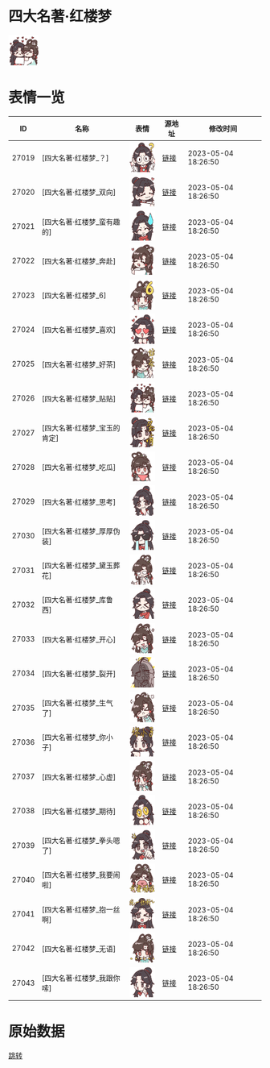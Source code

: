 # 四大名著·红楼梦

<img src="./cover.png" height="60" alt="cover" />

# 表情一览

|ID|名称|表情|源地址|修改时间|
|----|----|----|----|----|
|27019|[四大名著·红楼梦_？]|<img src="./pic/027019_%5B四大名著·红楼梦_？%5D.png" height="60" alt="？"/>|[链接](https://i0.hdslb.com/bfs/garb/c44480cc467d243378cd4aa3e8f9489d447f6c9c.png)|2023-05-04 18:26:50|
|27020|[四大名著·红楼梦_双向]|<img src="./pic/027020_%5B四大名著·红楼梦_双向%5D.png" height="60" alt="双向"/>|[链接](https://i0.hdslb.com/bfs/garb/1f50e86a2543ba54706b5b91edc6c13b0bda9f11.png)|2023-05-04 18:26:50|
|27021|[四大名著·红楼梦_蛮有趣的]|<img src="./pic/027021_%5B四大名著·红楼梦_蛮有趣的%5D.png" height="60" alt="蛮有趣的"/>|[链接](https://i0.hdslb.com/bfs/garb/b962a47dc738f92b4513550f9c903623d8ce9c23.png)|2023-05-04 18:26:50|
|27022|[四大名著·红楼梦_奔赴]|<img src="./pic/027022_%5B四大名著·红楼梦_奔赴%5D.png" height="60" alt="奔赴"/>|[链接](https://i0.hdslb.com/bfs/garb/75d41df8886d2670f7aaf0b1e966368a45a1b322.png)|2023-05-04 18:26:50|
|27023|[四大名著·红楼梦_6]|<img src="./pic/027023_%5B四大名著·红楼梦_6%5D.png" height="60" alt="6"/>|[链接](https://i0.hdslb.com/bfs/garb/d6edbe600c149d56ba4d0cb1f7b62bccdd23ec40.png)|2023-05-04 18:26:50|
|27024|[四大名著·红楼梦_喜欢]|<img src="./pic/027024_%5B四大名著·红楼梦_喜欢%5D.png" height="60" alt="喜欢"/>|[链接](https://i0.hdslb.com/bfs/garb/0cdcbbffa29706c2b3e03fac3451140f8428c973.png)|2023-05-04 18:26:50|
|27025|[四大名著·红楼梦_好茶]|<img src="./pic/027025_%5B四大名著·红楼梦_好茶%5D.png" height="60" alt="好茶"/>|[链接](https://i0.hdslb.com/bfs/garb/c6a9bec62e4c45661b0882334611ba4edd390feb.png)|2023-05-04 18:26:50|
|27026|[四大名著·红楼梦_贴贴]|<img src="./pic/027026_%5B四大名著·红楼梦_贴贴%5D.png" height="60" alt="贴贴"/>|[链接](https://i0.hdslb.com/bfs/garb/acc2973b249e64b1d8320fe49648e5257d63fd62.png)|2023-05-04 18:26:50|
|27027|[四大名著·红楼梦_宝玉的肯定]|<img src="./pic/027027_%5B四大名著·红楼梦_宝玉的肯定%5D.png" height="60" alt="宝玉的肯定"/>|[链接](https://i0.hdslb.com/bfs/garb/c1044567c2bd5fd4c841f877250c105e36831d69.png)|2023-05-04 18:26:50|
|27028|[四大名著·红楼梦_吃瓜]|<img src="./pic/027028_%5B四大名著·红楼梦_吃瓜%5D.png" height="60" alt="吃瓜"/>|[链接](https://i0.hdslb.com/bfs/garb/7a18a89ff24a5b417978776e0be5a6915e144c8c.png)|2023-05-04 18:26:50|
|27029|[四大名著·红楼梦_思考]|<img src="./pic/027029_%5B四大名著·红楼梦_思考%5D.png" height="60" alt="思考"/>|[链接](https://i0.hdslb.com/bfs/garb/51d8c77e1f72cf8db62f007cf3ceff8e16ab1571.png)|2023-05-04 18:26:50|
|27030|[四大名著·红楼梦_厚厚伪装]|<img src="./pic/027030_%5B四大名著·红楼梦_厚厚伪装%5D.png" height="60" alt="厚厚伪装"/>|[链接](https://i0.hdslb.com/bfs/garb/df477fdda529c328117827463542cac12434e6fa.png)|2023-05-04 18:26:50|
|27031|[四大名著·红楼梦_黛玉葬花]|<img src="./pic/027031_%5B四大名著·红楼梦_黛玉葬花%5D.png" height="60" alt="黛玉葬花"/>|[链接](https://i0.hdslb.com/bfs/garb/20e8e5c8233a890150ba6d0505e4a268f9911b2e.png)|2023-05-04 18:26:50|
|27032|[四大名著·红楼梦_库鲁西]|<img src="./pic/027032_%5B四大名著·红楼梦_库鲁西%5D.png" height="60" alt="库鲁西"/>|[链接](https://i0.hdslb.com/bfs/garb/7cfe434fc6c6a20140da222f823ae0f906afc4c3.png)|2023-05-04 18:26:50|
|27033|[四大名著·红楼梦_开心]|<img src="./pic/027033_%5B四大名著·红楼梦_开心%5D.png" height="60" alt="开心"/>|[链接](https://i0.hdslb.com/bfs/garb/03bffa48e2e686856adf362766af77a7760ae92a.png)|2023-05-04 18:26:50|
|27034|[四大名著·红楼梦_裂开]|<img src="./pic/027034_%5B四大名著·红楼梦_裂开%5D.png" height="60" alt="裂开"/>|[链接](https://i0.hdslb.com/bfs/garb/f5d50e5c5135268e059a037a8ef13494d674d42a.png)|2023-05-04 18:26:50|
|27035|[四大名著·红楼梦_生气了]|<img src="./pic/027035_%5B四大名著·红楼梦_生气了%5D.png" height="60" alt="生气了"/>|[链接](https://i0.hdslb.com/bfs/garb/b743a9818a90bf779ae08f790f14cac18c8caf6a.png)|2023-05-04 18:26:50|
|27036|[四大名著·红楼梦_你小子]|<img src="./pic/027036_%5B四大名著·红楼梦_你小子%5D.png" height="60" alt="你小子"/>|[链接](https://i0.hdslb.com/bfs/garb/c3789ef216dcf76246f44fa1c179137fc7a9af65.png)|2023-05-04 18:26:50|
|27037|[四大名著·红楼梦_心虚]|<img src="./pic/027037_%5B四大名著·红楼梦_心虚%5D.png" height="60" alt="心虚"/>|[链接](https://i0.hdslb.com/bfs/garb/b3d09562b21d43702814d024ba8af4c89c46d01e.png)|2023-05-04 18:26:50|
|27038|[四大名著·红楼梦_期待]|<img src="./pic/027038_%5B四大名著·红楼梦_期待%5D.png" height="60" alt="期待"/>|[链接](https://i0.hdslb.com/bfs/garb/805bfbb2c8de66f87a8ef8018e28a0cc85452338.png)|2023-05-04 18:26:50|
|27039|[四大名著·红楼梦_拳头嗯了]|<img src="./pic/027039_%5B四大名著·红楼梦_拳头嗯了%5D.png" height="60" alt="拳头嗯了"/>|[链接](https://i0.hdslb.com/bfs/garb/ba87012450bc255efb162e19449e67bb7c8aee9c.png)|2023-05-04 18:26:50|
|27040|[四大名著·红楼梦_我要闹啦]|<img src="./pic/027040_%5B四大名著·红楼梦_我要闹啦%5D.png" height="60" alt="我要闹啦"/>|[链接](https://i0.hdslb.com/bfs/garb/46303e3f4f08baaf71a5e97f9a543330dffcc4a8.png)|2023-05-04 18:26:50|
|27041|[四大名著·红楼梦_抱一丝啊]|<img src="./pic/027041_%5B四大名著·红楼梦_抱一丝啊%5D.png" height="60" alt="抱一丝啊"/>|[链接](https://i0.hdslb.com/bfs/garb/b30c8fa24497febde41c2ddf1cd4ce7fce91ebe2.png)|2023-05-04 18:26:50|
|27042|[四大名著·红楼梦_无语]|<img src="./pic/027042_%5B四大名著·红楼梦_无语%5D.png" height="60" alt="无语"/>|[链接](https://i0.hdslb.com/bfs/garb/b65994f23dd22a4fac02b34843904d8983d301c1.png)|2023-05-04 18:26:50|
|27043|[四大名著·红楼梦_我跟你嗦]|<img src="./pic/027043_%5B四大名著·红楼梦_我跟你嗦%5D.png" height="60" alt="我跟你嗦"/>|[链接](https://i0.hdslb.com/bfs/garb/77e49ea17ab6acd103a2c855fdd10b8ab60796a9.png)|2023-05-04 18:26:50|

# 原始数据

[跳转](./raw.json)

